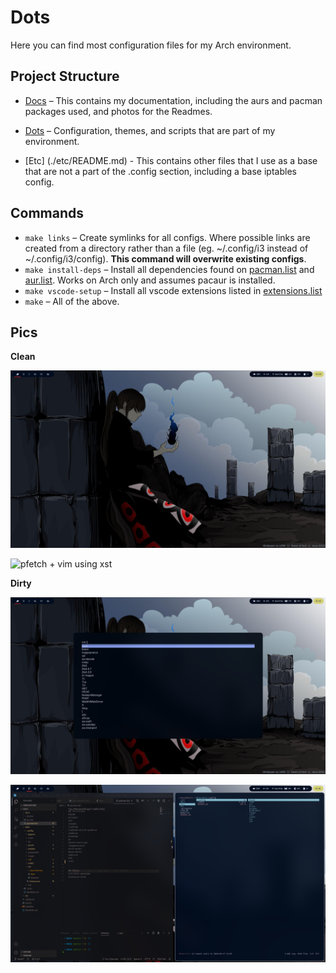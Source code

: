 # Dots

Here you can find most configuration files for my Arch environment.

## Project Structure

- [Docs](./Docs/README.md) – This contains my documentation, including the aurs and pacman packages used, and photos for the Readmes.

- [Dots](./dots/README.md) – Configuration, themes, and scripts that are part of my environment.

- [Etc] (./etc/README.md) - This contains other files that I use as a base that are not a part of the .config section, including a base iptables config.

## Commands

- `make links` – Create symlinks for all configs. Where possible links
  are created from a directory rather than a file (eg. ~/.config/i3 instead of
  ~/.config/i3/config). **This command will overwrite existing configs**.
- `make install-deps` – Install all dependencies found on
  [pacman.list](./docs/pacman.list) and [aur.list](./docs/aur.list). Works on
  Arch only and assumes pacaur is installed.
- `make vscode-setup` – Install all vscode extensions listed in
  [extensions.list](./dots/.config/Code/extensions.list)
- `make` – All of the above.

## Pics

**Clean**

![Home Screen](./docs/photos/clean.png)


![pfetch + vim using xst](./docs/photos/sceen1.png)

**Dirty**

![rofi themed with picom effects](./docs/photos/rofi.png)

![Code + ranger](./docs/photos/code.png)
